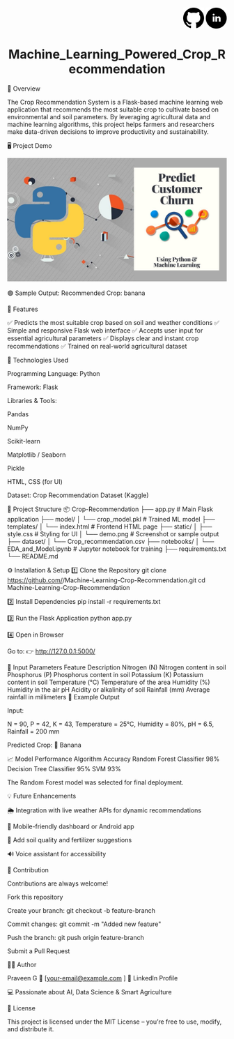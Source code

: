 
<div align="right">
  
[1]: https://github.com/praveengouda25
[2]: https://www.linkedin.com/in/praveen-kumar-bcc2525/

[![github](https://github.com/praveengouda25/Telecom_Customer_Churn_Prediction/blob/4f3921b8f8104e2a1fd9ff8dbf2191765a89e228/icons/git.svg)][1]
[![linkedin](https://github.com/praveengouda25/Telecom_Customer_Churn_Prediction/blob/7cdd63bd3820d6a3cc1d61d0a78f976d942c9ea6/icons/linkedin.svg)][2]

</div>


# <div align="center">Machine_Learning_Powered_Crop_Recommendation</div>

📘 Overview

The Crop Recommendation System is a Flask-based machine learning web application that recommends the most suitable crop to cultivate based on environmental and soil parameters.
By leveraging agricultural data and machine learning algorithms, this project helps farmers and researchers make data-driven decisions to improve productivity and sustainability.

🖥️ Project Demo

![Crop Demo](https://github.com/praveengouda25/Telecom_Customer_Churn_Prediction/blob/d8e3eaadad0de3ce621e19518cf340705c1667ff/outputs/1_nyYWLxe8m8FOvvKw76__9w.jpg)  


🟢 Sample Output:
Recommended Crop: banana

🚀 Features

✅ Predicts the most suitable crop based on soil and weather conditions
✅ Simple and responsive Flask web interface
✅ Accepts user input for essential agricultural parameters
✅ Displays clear and instant crop recommendations
✅ Trained on real-world agricultural dataset

🧠 Technologies Used

Programming Language: Python

Framework: Flask

Libraries & Tools:

Pandas

NumPy

Scikit-learn

Matplotlib / Seaborn

Pickle

HTML, CSS (for UI)

Dataset: Crop Recommendation Dataset (Kaggle)

📂 Project Structure
📦 Crop-Recommendation
├── app.py                     # Main Flask application
├── model/
│   └── crop_model.pkl         # Trained ML model
├── templates/
│   └── index.html             # Frontend HTML page
├── static/
│   ├── style.css              # Styling for UI
│   └── demo.png               # Screenshot or sample output
├── dataset/
│   └── Crop_recommendation.csv
├── notebooks/
│   └── EDA_and_Model.ipynb    # Jupyter notebook for training
├── requirements.txt
└── README.md

⚙️ Installation & Setup
1️⃣ Clone the Repository
git clone https://github.com/<your-username>/Machine-Learning-Crop-Recommendation.git
cd Machine-Learning-Crop-Recommendation

2️⃣ Install Dependencies
pip install -r requirements.txt

3️⃣ Run the Flask Application
python app.py

4️⃣ Open in Browser

Go to: 👉 http://127.0.0.1:5000/

🌱 Input Parameters
Feature	Description
Nitrogen (N)	Nitrogen content in soil
Phosphorus (P)	Phosphorus content in soil
Potassium (K)	Potassium content in soil
Temperature (°C)	Temperature of the area
Humidity (%)	Humidity in the air
pH	Acidity or alkalinity of soil
Rainfall (mm)	Average rainfall in millimeters
🧾 Example Output

Input:

N = 90, P = 42, K = 43, Temperature = 25°C, Humidity = 80%, pH = 6.5, Rainfall = 200 mm


Predicted Crop: 🌾 Banana

📈 Model Performance
Algorithm	Accuracy
Random Forest Classifier	98%
Decision Tree Classifier	95%
SVM	93%

The Random Forest model was selected for final deployment.

💡 Future Enhancements

🌦️ Integration with live weather APIs for dynamic recommendations

📱 Mobile-friendly dashboard or Android app

🧬 Add soil quality and fertilizer suggestions

🔊 Voice assistant for accessibility

🤝 Contribution

Contributions are always welcome!

Fork this repository

Create your branch: git checkout -b feature-branch

Commit changes: git commit -m "Added new feature"

Push the branch: git push origin feature-branch

Submit a Pull Request

🧑‍💻 Author

Praveen G
📧 [your-email@example.com
]
🔗 LinkedIn Profile

💻 Passionate about AI, Data Science & Smart Agriculture

🪪 License

This project is licensed under the MIT License – you’re free to use, modify, and distribute it.
